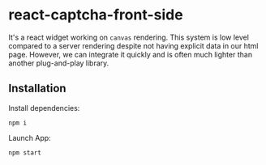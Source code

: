 # react-captcha-front-side

It's a react widget working on `canvas` rendering. This system is low level compared to a server rendering despite not having explicit data in our html page. However, we can integrate it quickly and is often much lighter than another plug-and-play library.

## Installation

Install dependencies:

    npm i

Launch App:

    npm start
